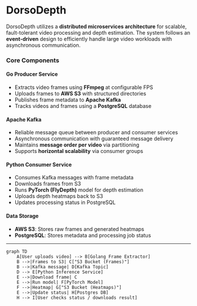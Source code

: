 # DorsoDepth

DorsoDepth utilizes a **distributed microservices architecture** for scalable, fault-tolerant video processing and depth estimation. The system follows an **event-driven** design to efficiently handle large video workloads with asynchronous communication.

### Core Components

#### **Go Producer Service**
- Extracts video frames using **FFmpeg** at configurable FPS
- Uploads frames to **AWS S3** with structured directories
- Publishes frame metadata to **Apache Kafka**
- Tracks videos and frames using a **PostgreSQL** database

#### **Apache Kafka**
- Reliable message queue between producer and consumer services
- Asynchronous communication with guaranteed message delivery
- Maintains **message order per video** via partitioning
- Supports **horizontal scalability** via consumer groups

#### **Python Consumer Service**
- Consumes Kafka messages with frame metadata
- Downloads frames from S3
- Runs **PyTorch (FlyDepth)** model for depth estimation
- Uploads depth heatmaps back to S3
- Updates processing status in PostgreSQL

#### **Data Storage**
- **AWS S3**: Stores raw frames and generated heatmaps
- **PostgreSQL**: Stores metadata and processing job status

---

```mermaid
graph TD
    A[User uploads video] --> B[Golang Frame Extractor]
    B -->|Frames to S3| C["S3 Bucket (Frames)"]
    B -->|Kafka message| D[Kafka Topic]
    D --> E[Python Inference Service]
    E -->|Download frame| C
    E -->|Run model| F[PyTorch Model]
    F -->|Heatmap| G["S3 Bucket (Heatmaps)"]
    E -->|Update status| H[Postgres DB]
    H --> I[User checks status / downloads result]
```
